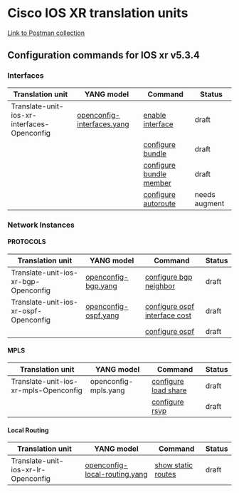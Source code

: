 # Cisco IOS XR translation units

[Link to Postman collection](https://github.com/FRINXio/postman-collections)

## Configuration commands for IOS xr v5.3.4

### Interfaces

| Translation unit  | YANG model |  Command  | Status | 
| ----------------- |------------| --------- | ------ |
| Translate-unit-ios-xr-interfaces-Openconfig | [openconfig-interfaces.yang](https://github.com/FRINXio/openconfig/tree/master/interfaces) | [enable interface](base/enable_interface.md) | draft |
|  | | [configure bundle](base/configure_bundle.md) | draft
|  | | [configure bundle member](base/configure_bundle_member.md) | draft |
|  | | [configure autoroute](base/configure_autoroute.md) | needs augment |

### Network Instances

#### PROTOCOLS

| Translation unit  | YANG model |  Command  | Status | 
| ----------------- |------------| --------- | ------ |
| Translate-unit-ios-xr-bgp-Openconfig | [openconfig-bgp.yang](https://github.com/FRINXio/openconfig/tree/master/bgp) | [configure bgp neighbor](base/configure_bgp_neighbor.md) | draft |
| Translate-unit-ios-xr-ospf-Openconfig | [openconfig-ospf.yang](https://github.com/FRINXio/openconfig/tree/master/ospf) | [configure ospf interface cost](base/configure_ospf_interface_cost.md) | draft |
| | | [configure ospf](base/configure_ospf.md) | draft |

#### MPLS

| Translation unit  | YANG model |  Command  | Status |
| ----------------- |------------| --------- | ------ |
| Translate-unit-ios-xr-mpls-Openconfig | openconfig-mpls.yang | [configure load share](../base/configure_load_share.md) | draft |
| | | [configure rsvp](base/configure_rsvp.md) | draft |

#### Local Routing

| Translation unit  | YANG model |  Command  | Status |
| ----------------- |------------| --------- | ------ |
| Translate-unit-ios-xr-lr-Openconfig | [openconfig-local-routing.yang](https://github.com/FRINXio/openconfig/tree/master/local-routing) | [show static routes](base/show_static_routes.md) | draft |

